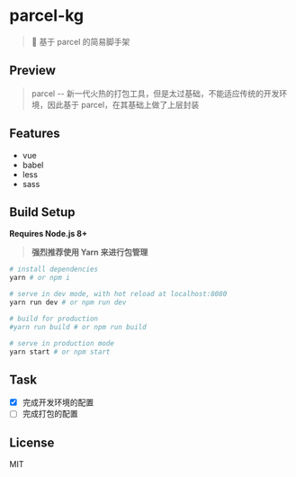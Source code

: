 # parcel-kg

>  基于 parcel 的简易脚手架

## Preview

> parcel -- 新一代火热的打包工具，但是太过基础，不能适应传统的开发环境，因此基于 parcel，在其基础上做了上层封装

## Features

* vue
* babel
* less
* sass

## Build Setup

**Requires Node.js 8+**

> **强烈推荐使用 Yarn 来进行包管理**

```bash
# install dependencies
yarn # or npm i

# serve in dev mode, with hot reload at localhost:8080
yarn run dev # or npm run dev

# build for production
#yarn run build # or npm run build

# serve in production mode
yarn start # or npm start
```

## Task

* [x] 完成开发环境的配置
* [ ] 完成打包的配置

## License

MIT
